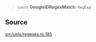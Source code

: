 > `const` **GoogleIDRegexMatch**: `RegExp`

## Source

[src/utils/regexes.ts:185](https://github.com/bhavjitChauhan/khan-api/blob/214cc6672777162cd3ec638a3ad3a22f7fe37e04/src/utils/regexes.ts#L185)
